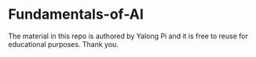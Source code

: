 # Fundamentals-of-AI

The material in this repo is authored by Yalong Pi and it is free to reuse for educational purposes. Thank you.
